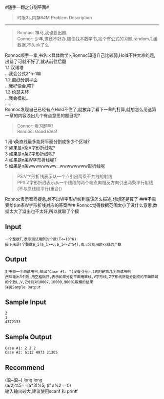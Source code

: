 #随手一翻之分割平面#
>时限3s,内存64M
Problem Description
---
>Ronnoc: 神马,我也要出题.<br>
>Connor: 少年,这还不好办,随便找本数学书,找个有公式的习题,random几组数据,不久ok了么

Ronnoc顺手一拿,书名:<具体数学>,Ronnoc知道自己比较弱,Hold不住太难的题,出错了可就不好了,就从前往后翻<br>
1.1 汉诺塔<br>
...我会公式2^n-1嘛<br>
1.2 直线分割平面<br>
...我好像会,哎?<br>
1.3 约瑟夫环<br>
...我会模拟...<br>
......<br>
Ronnoc发现自己已经有点Hold不住了,就放弃了看下一章的打算,就想怎么用这第一章的内容浪出几个有点意思的题目呢?
>Connor: 看习题啊!<br>
>Ronnoc: Good idea!

1 用n条直线最多能将平面分割成多少个区域?<br>
2 如果是n条V字形折线呢?<br>
3 如果是n条Z字形折线呢?<br>
4 如果是n条W字形折线呢?<br>
5 如果是n条wwwwwwww...wwwwwwww形折线呢<br>

>PS:V字形折线表示从一个点引出两条不共线的射线<br>
>PPS:Z字形折线表示从一个线段的两个端点向相反方向引出两条平行射线(不与原线段平行(重合))

Ronnoc表示智商捉急,想不出W字形折线到底该怎么描述,想想还是算了
###不需要给出n条W字形折线对应的答案###
Ronnoc觉得数据范围太小了没什么意思,数据太大了溢出也不太好,所以就取了个模

Input
---
	一个整数T,表示测试用例的个数(T<=10^6)
	接下来是T个整数a_i(a_i>=0,a_i<=2^54),表示分割用的xx线的个数
Output
---
	对于每一个测试用例,输出"Case #t: "(没有引号),t表明是第几个测试用例
	然后输出3个数,用空格隔开,表示如果分割平面用直线,V字形线,Z字形线所能分割成的平面区域的个数L,V,Z分别对10007,10009,90001取模的结果
	详见Sample Output

Sample Input
---
	2
	1
	4772133
Sample Output
---
	Case #1: 2 2 2
	Case #2: 6112 4973 21305
Recommend
---
(浪~浪~) long long<br>
(a/2)%5==(a*3)%5; (if a%2==0)<br>
输入输出较大,建议使用scanf 和 printf